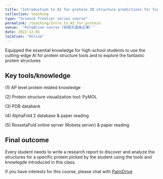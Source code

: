 ```yaml
---
title: "Introduction to AI for protein 3D structure predictions for high school students"
collection: teaching
type: "Science frontier series course"
permalink: /teaching/Intro_to_AI_for_protein
venue:  "Palmdrive course (棕榈大道独占课）"
date: 2022-12-01
location: "Online"
---
```


Equipped the essential knowledge for high-school students to use the cutting-edge AI for protein structure tools and to explore the fantastic protein structures 

## Key tools/knowledge

(1) AP level protein related knowledge

(2) Protein structure visualization tool: PyMOL

(3) PDB databank

(4) AlphaFold 2 database & paper reading

(5) RossetaFold online server (Robeta server) & paper reading

## Final outcome

Every student needs to write a research report to discover and analyze the structures for a specific protein picked by the student using the tools and knowlegde introduced in this class.



If you have interests for this course, please chat with [PalmDrive](https://palmdrive.cn)
